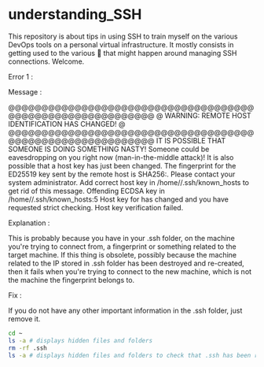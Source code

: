# understanding_SSH

This repository is about tips in using SSH to train myself on the various DevOps tools on a personal virtual infrastructure.
It mostly consists in getting used to the various 💩 that might happen around managing SSH connections.
Welcome.

Error 1 :

Message :

@@@@@@@@@@@@@@@@@@@@@@@@@@@@@@@@@@@@@@@@@@@@@@@@@@@@@@@@@@@
@    WARNING: REMOTE HOST IDENTIFICATION HAS CHANGED!     @
@@@@@@@@@@@@@@@@@@@@@@@@@@@@@@@@@@@@@@@@@@@@@@@@@@@@@@@@@@@
IT IS POSSIBLE THAT SOMEONE IS DOING SOMETHING NASTY!
Someone could be eavesdropping on you right now (man-in-the-middle attack)!
It is also possible that a host key has just been changed.
The fingerprint for the ED25519 key sent by the remote host is
SHA256:<my-sha>.
Please contact your system administrator.
Add correct host key in /home/<username>/.ssh/known_hosts to get rid of this message.
Offending ECDSA key in /home/<username>/.ssh/known_hosts:5
Host key for <target-server-ip> has changed and you have requested strict checking.
Host key verification failed.

Explanation :

This is probably because you have in your .ssh folder, on the machine you're trying to connect from, a fingerprint or something related to the target machine.
If this thing is obsolete, possibly because the machine related to the IP stored in .ssh folder has been destroyed and re-created, then it fails when you're trying to connect to the new machine, which is not the machine the fingerprint belongs to.

Fix :

If you do not have any other important information in the .ssh folder, just remove it.

```bash
cd ~
ls -a # displays hidden files and folders
rm -rf .ssh
ls -a # displays hidden files and folders to check that .ssh has been removed
```
